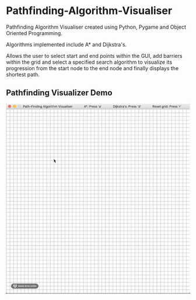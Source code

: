 # Pathfinding-Algorithm-Visualiser
Pathfinding Algorithm Visualiser created using Python, Pygame and Object Oriented Programming.

Algorithms implemented include A* and Dijkstra's.

Allows the user to select start and end points within the GUI, add barriers within the grid and select a specified search algorithm to visualize its progression from the start node to the end node and finally displays the shortest path.


Pathfinding Visualizer Demo
---------------------------

![Pathfinding Visualizer Demo](Pathfinding.gif)
